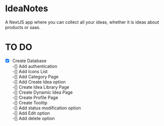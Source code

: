 # IdeaNotes
A NextJS app where you can collect all your ideas, whether it is ideas about products or saas.


# TO DO

-[x] Create Database \
-[] Add authentication \
-[] Add Icons List \
-[] Add Category Page \
-[] Add Create Idea option \
-[] Create Idea Library Page \
-[] Create Dynamic Idea Page \
-[] Create Profile Page \
-[] Create Tooltip \
-[] Add status modification option \
-[] Add Edit option \
-[] Add delete option 

